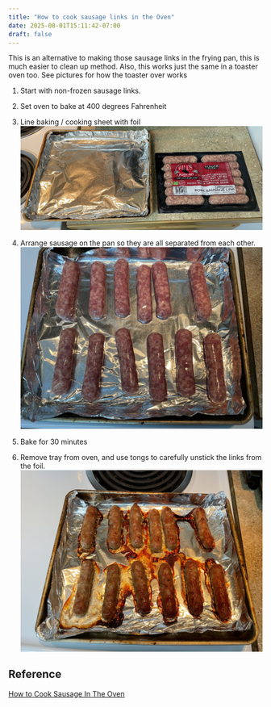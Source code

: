 ```yaml
---
title: "How to cook sausage links in the Oven"
date: 2025-08-01T15:11:42-07:00
draft: false
---
```


This is an alternative to making those sausage links in the frying pan, this is much easier to clean up method. Also, this works just the same in a toaster oven too. See pictures for how the toaster over works

1. Start with non-frozen sausage links. 


2. Set oven to bake at 400 degrees Fahrenheit 

3. Line baking / cooking sheet with foil
![Non Frozen Sausage and toaster over pan covered in aluminum foil](LinePanWithFoil.jpg)

4. Arrange sausage on the pan so they are all separated from each other.
![Sausage arranged on the foil](SausageOnFoilRaw.jpg)

5. Bake for 30 minutes

5. Remove tray from oven, and use tongs to carefully unstick the links from the foil.
![The cooked sausage links results fresh from the toaster oven](SausageOnFoilCooked.jpg)

## Reference

[How to Cook Sausage In The Oven](https://brooklynfarmgirl.com/how-to-cook-sausage-in-the-oven/)